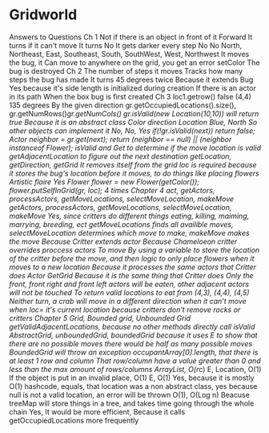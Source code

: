 Gridworld
=========
Answers to Questions
 Ch 1
  Not if there is an object in front of it
  Forward
  It turns if it can't move
  It turns
  No
  It gets darker every step
  No
  No
  North, Northeast, East, Southeast, South, SouthWest, West, Northwest
  It moves the bug, it Can move to anywhere on the grid, you get an error
  setColor
  The bug is destroyed
Ch 2
  The number of steps it moves
  Tracks how many steps the bug has made
  It turns 45 degrees twice
  Because it extends Bug
  Yes because it's side length is initialized during creation
  If there is an actor in its path
  When the box bug is first created
Ch 3
  loc1.getrow()
  false
  (4,4)
  135 degrees
  By the given direction
  gr.getOccupiedLocations().size(), gr.getNumRows()*gr.getNumCols()
  gr.isValid(new Location(10,10)) will return true
  Because it is an abstract class
  Color direction Location
  Blue, North
  So other objects can implement it
  No, No, Yes
  if(!gr.isValid(next)) 
    return false; 
  Actor neighbor = gr.get(next); 
    return (neighbor == null) || (neighbor instanceof Flower); 
  isValid and Get to determine if the move location is valid
  getAdjacentLocation to figure out the next destination
  getLocation, getDirection, getGrid 
  It removes itself from the grid
  loc is required because it stores the bug's location before it moves, to do things like placing flowers
  Artistic flaire
  Yes
  Flower flower = new Flower(getColor()); 
    flower.putSelfInGrid(gr, loc); 
  4 times
Chapter 4
  act, getActors, processActors, getMoveLocations, selectMoveLocation, makeMove
  getActors, processActors, getMoveLocations, selectMoveLocation, makeMove
  Yes, since critters do different things
  eating, killing, maiming, marrying, breeding, ect
  getMoveLocations finds all availible moves, selectMoveLocation determines which move to make, makeMove makes the move
  Because Critter extends actor
  Because Chameloeon critter overrides proccess actors
  To move
  By using a variable to store the location of the critter before the move, and then logic to only place flowers when it moves to a new location
  Because it processes the same actors that Critter does
  Actor
  GetGrid
  Because it is the same thing that Critter does
  Only the front, front right and front left actors will be eaten, other adjacent actors will not be touched
  To return valid locations to eat from
  (4,3), (4,4), (4,5)
  Neither turn, a crab will move in a different direction when it can't move
  when loc= it's current location
  because critters don't remove rocks or critters
Chapter 5
  Grid, Bounded grid, Unbounded Grid
  getValidAdjacentLocations, because no other methods directly call isValid
  AbstractGrid, unboundedGrid, boundedGrid
  because it uses E to show that there are no possible moves
  there would be half as many possible moves
  BoundedGrid will throw an exception
  occupantArray[0].length, that there is at least 1 row and column
  That row/column have a value greater than 0 and less than the max amount of rows/columns
  ArrayList<Location>, O(r*c)
  E, Location, O(1)
  If the object is put in an invalid place, O(1)
  E, O(1)
  Yes, because it is mostly O(1)
  hashcode, equals, that location was a non abstract class, yes
  because null is not a valid location, an error will be thrown
  O(1), O(Log n)
  Beacuse treeMap will store things in a tree, and takes time going through the whole chain
  Yes, It would be more efficient, 
  Because it calls getOccupiedLocations more frequently
  
  
  



  
